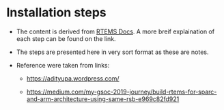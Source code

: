 # Installation steps

- The content is derived from [RTEMS Docs](https://docs.rtems.org/branches/master/user/installation/index.html#). A more breif explaination of each step can be found on the link.

- The steps are presented here in very sort format as these are notes.

- Reference were taken from links:
	* https://adityupa.wordpress.com/
	
	* https://medium.com/my-gsoc-2019-journey/build-rtems-for-sparc-and-arm-architecture-using-same-rsb-e969c82fd921
